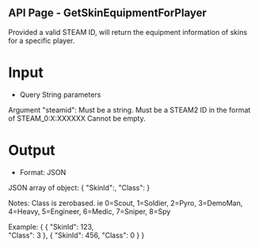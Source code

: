 ## API Page - GetSkinEquipmentForPlayer ##

Provided a valid STEAM ID, will return the equipment information of skins for a specific player.

# Input 
- Query String parameters

Argument "steamid":
	Must be a string. 
	Must be a STEAM2 ID in the format of STEAM_0:X:XXXXXX 
	Cannot be empty.

# Output 
- Format: JSON

JSON array of object: 
{ 
	"SkinId":<int>, 
	"Class":<short> 
}

Notes: Class is zerobased. ie 0=Scout, 1=Soldier, 2=Pyro, 3=DemoMan, 4=Heavy, 5=Engineer, 6=Medic, 7=Sniper, 8=Spy

Example: 
{
	{
		"SkinId": 123,		
		"Class": 3
	},
	{
		"SkinId": 456,
		"Class": 0
	}
}